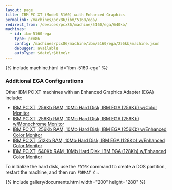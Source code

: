```yaml
---
layout: page
title: IBM PC XT (Model 5160) with Enhanced Graphics
permalink: /machines/pcx86/ibm/5160/ega/
redirect_from: /devices/pcx86/machine/5160/ega/640kb/
machines:
  - id: ibm-5160-ega
    type: pcx86
    config: /machines/pcx86/machine/ibm/5160/ega/256kb/machine.json
    debugger: available
    autoType: $date\r$time\r
---
```


{% include machine.html id="ibm-5160-ega" %}

### Additional EGA Configurations

Other IBM PC XT machines with an Enhanced Graphics Adapter (EGA) include:

- [IBM PC XT, 256Kb RAM, 10Mb Hard Disk, IBM EGA (256Kb) w/Color Monitor](/machines/pcx86/machine/ibm/5160/ega/256kb/color/machine.xml)
- [IBM PC XT, 256Kb RAM, 10Mb Hard Disk, IBM EGA (256Kb) w/Monochrome Monitor](/machines/pcx86/machine/ibm/5160/ega/256kb/mono/machine.xml)
- [IBM PC XT, 256Kb RAM, 10Mb Hard Disk, IBM EGA (256Kb) w/Enhanced Color Monitor](/machines/pcx86/machine/ibm/5160/ega/256kb/machine.xml)
- [IBM PC XT, 512Kb RAM, 10Mb Hard Disk, IBM EGA (128Kb) w/Enhanced Color Monitor](/machines/pcx86/machine/ibm/5160/ega/512kb/machine.xml)
- [IBM PC XT, 640Kb RAM, 10Mb Hard Disk, IBM EGA (128Kb) w/Enhanced Color Monitor](/machines/pcx86/machine/ibm/5160/ega/640kb/machine.xml)

To initialize the hard disk, use the `FDISK` command to create a DOS partition, restart the machine, and then run `FORMAT C:`.

{% include gallery/documents.html width="200" height="280" %}
